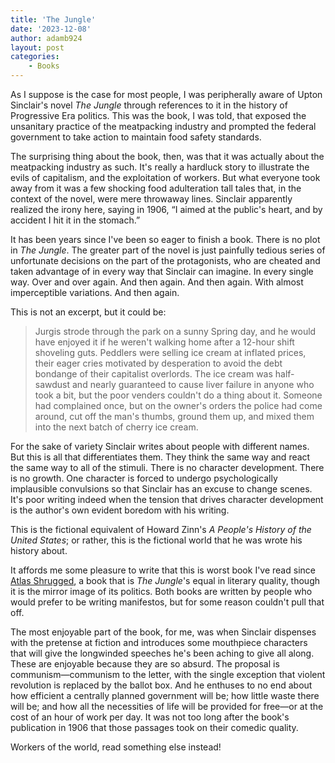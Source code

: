```yaml
---
title: 'The Jungle'
date: '2023-12-08'
author: adamb924
layout: post
categories:
    - Books
---
```


As I suppose is the case for most people, I was peripherally aware of Upton Sinclair's novel *The Jungle* through references to it in the history of Progressive Era politics. This was the book, I was told, that exposed the unsanitary practice of the meatpacking industry and prompted the federal government to take action to maintain food safety standards.

The surprising thing about the book, then, was that it was actually about the meatpacking industry as such. It's really a hardluck story to illustrate the evils of capitalism, and the exploitation of workers. But what everyone took away from it was a few shocking food adulteration tall tales that, in the context of the novel, were mere throwaway lines. Sinclair apparently realized the irony here, saying in 1906, “I aimed at the public's heart, and by accident I hit it in the stomach.”

It has been years since I've been so eager to finish a book. There is no plot in *The Jungle*. The greater part of the novel is just painfully tedious series of unfortunate decisions on the part of the protagonists, who are cheated and taken advantage of in every way that Sinclair can imagine. In every single way. Over and over again. And then again. And then again. With almost imperceptible variations. And then again.

This is not an excerpt, but it could be:

> Jurgis strode through the park on a sunny Spring day, and he would have enjoyed it if he weren't walking home after a 12-hour shift shoveling guts. Peddlers were selling ice cream at inflated prices, their eager cries motivated by desperation to avoid the debt bondange of their capitalist overlords. The ice cream was half-sawdust and nearly guaranteed to cause liver failure in anyone who took a bit, but the poor venders couldn't do a thing about it. Someone had complained once, but on the owner's orders the  police had come around, cut off the man's thumbs, ground them up, and mixed them into the next batch of cherry ice cream. 

For the sake of variety Sinclair writes about people with different names. But this is all that differentiates them. They think the same way and react the same way to all of the stimuli. There is no character development. There is no growth. One character is forced to undergo psychologically implausible convulsions so that Sinclair has an excuse to change scenes. It's poor writing indeed when the tension that drives character development is the author's own evident boredom with his writing.

This is the fictional equivalent of Howard Zinn's *A People's History of the United States*; or rather, this is the fictional world that he was wrote his history about.

It affords me some pleasure to write that this is worst book I've read since [Atlas Shrugged](/books/philosophy/2020/09/09/atlas-shrugged.html), a book that is *The Jungle*'s equal in literary quality, though it is the mirror image of its politics. Both books are written by people who would prefer to be writing manifestos, but for some reason couldn't pull that off.

The most enjoyable part of the book, for me, was when Sinclair dispenses with the pretense at fiction and introduces some mouthpiece characters that will give the longwinded speeches he's been aching to give all along. These are enjoyable because they are so absurd. The proposal is communism—communism to the letter, with the single exception that violent revolution is replaced by the ballot box. And he enthuses to no end about how efficient a centrally planned government will be; how little waste there will be; and how all the necessities of life will be provided for free—or at the cost of an hour of work per day. It was not too long after the book's publication in 1906 that those passages took on their comedic quality.

Workers of the world, read something else instead!